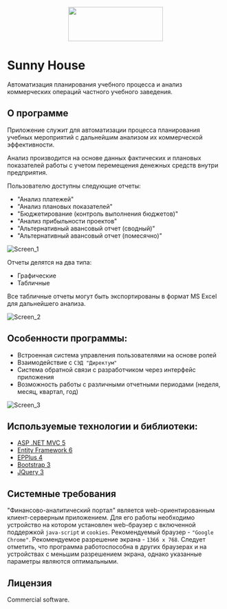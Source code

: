 <p align="center">
  <img width="220" height="80" src="http://moonr.ho.ua/downloads/gallery/fresult/SunnyHouse_logoSS.png">
</p>

# Sunny House
Автоматизация планирования учебного процесса и анализ коммерческих операций частного учебного заведения.

## О программе
Приложение служит для автоматизации процесса планирования учебных мероприятий с дальнейшим анализом их коммерческой эффективности.

Анализ производится на основе данных фактических и плановых показателей работы с учетом перемещения денежных средств внутри предприятия. 

Пользователю доступны следующие отчеты: 
* "Анализ платежей"
* "Анализ плановых показателей"
* "Бюджетирование (контроль выполнения бюджетов)"
* "Анализ прибыльности проектов"
* "Альтернативный авансовый отчет (сводный)"
* "Альтернативный авансовый отчет (помесячно)"

![Screen_1](http://moonr.ho.ua/downloads/gallery/fresult/SHScr_1M.jpg)

Отчеты делятся на два типа: 
* Графические
* Табличные

Все табличные отчеты могут быть экспортированы в формат MS Excel для дальнейшего анализа.

![Screen_2](http://moonr.ho.ua/downloads/gallery/fresult/SHScr_2M.jpg)


## Особенности программы:
* Встроенная система управления пользователями на основе ролей
* Взаимодействие с `СЭД "Директум"`
* Система обратной связи с разработчиком через интерфейс приложения 
* Возможность работы с различными отчетными периодами (неделя, месяц, квартал, год)

![Screen_3](http://moonr.ho.ua/downloads/gallery/fresult/SHScr_3M.jpg)

## Используемые технологии и библиотеки:
* [ASP .NET MVC 5](https://ru.wikipedia.org/wiki/ASP.NET_MVC_Framework)
* [Entity Framework 6](https://ru.wikipedia.org/wiki/ADO.NET_Entity_Framework)
* [EPPlus 4](https://github.com/JanKallman/EPPlus)
* [Bootstrap 3](https://getbootstrap.com/docs/3.3)
* [JQuery 3](https://jquery.com)

## Системные требования
"Финансово-аналитический портал" является web-ориентированным клиент-серверным приложением. Для его работы необходимо устройство на котором установлен web-браузер с включенной поддержкой `java-script` и `cookies`. Рекомендуемый браузер - `"Google Chrome"`. Рекомендуемое разрешение экрана - `1366 x 768`. Следует отметить, что программа работоспособна в других браузерах и на устройствах с меньшим разрешением экрана, однако указанные параметры являются оптимальными.

## Лицензия
Commercial software. 
